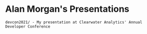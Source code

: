 # Alan Morgan's Presentations

```
devcon2021/ - My presentation at Clearwater Analytics' Annual Developer Conference
```
